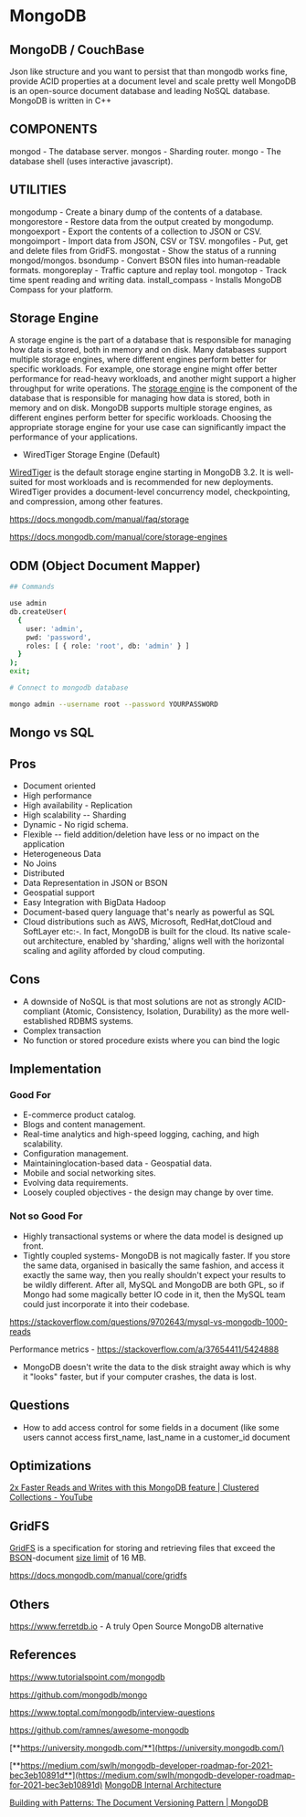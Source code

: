 # MongoDB

## MongoDB / CouchBase

Json like structure and you want to persist that than mongodb works fine, provide ACID properties at a document level and scale pretty well
MongoDB is an open-source document database and leading NoSQL database. MongoDB is written in C++

## COMPONENTS

mongod - The database server.
mongos - Sharding router.
mongo - The database shell (uses interactive javascript).

## UTILITIES

mongodump - Create a binary dump of the contents of a database.
mongorestore - Restore data from the output created by mongodump.
mongoexport - Export the contents of a collection to JSON or CSV.
mongoimport - Import data from JSON, CSV or TSV.
mongofiles - Put, get and delete files from GridFS.
mongostat - Show the status of a running mongod/mongos.
bsondump - Convert BSON files into human-readable formats.
mongoreplay - Traffic capture and replay tool.
mongotop - Track time spent reading and writing data.
install_compass - Installs MongoDB Compass for your platform.

## Storage Engine

A storage engine is the part of a database that is responsible for managing how data is stored, both in memory and on disk. Many databases support multiple storage engines, where different engines perform better for specific workloads. For example, one storage engine might offer better performance for read-heavy workloads, and another might support a higher throughput for write operations.
The [storage engine](https://docs.mongodb.com/manual/reference/glossary/#term-storage-engine) is the component of the database that is responsible for managing how data is stored, both in memory and on disk. MongoDB supports multiple storage engines, as different engines perform better for specific workloads. Choosing the appropriate storage engine for your use case can significantly impact the performance of your applications.

- WiredTiger Storage Engine (Default)

[WiredTiger](https://docs.mongodb.com/manual/core/wiredtiger/) is the default storage engine starting in MongoDB 3.2. It is well-suited for most workloads and is recommended for new deployments. WiredTiger provides a document-level concurrency model, checkpointing, and compression, among other features.

<https://docs.mongodb.com/manual/faq/storage>

<https://docs.mongodb.com/manual/core/storage-engines>

## ODM (Object Document Mapper)

```bash
## Commands

use admin
db.createUser(
  {
    user: 'admin',
    pwd: 'password',
    roles: [ { role: 'root', db: 'admin' } ]
  }
);
exit;

# Connect to mongodb database

mongo admin --username root --password YOURPASSWORD
```

## Mongo vs SQL

## Pros

- Document oriented
- High performance
- High availability - Replication
- High scalability -- Sharding
- Dynamic - No rigid schema.
- Flexible -- field addition/deletion have less or no impact on the application
- Heterogeneous Data
- No Joins
- Distributed
- Data Representation in JSON or BSON
- Geospatial support
- Easy Integration with BigData Hadoop
- Document-based query language that's nearly as powerful as SQL
- Cloud distributions such as AWS, Microsoft, RedHat,dotCloud and SoftLayer etc:-. In fact, MongoDB is built for the cloud. Its native scale-out architecture, enabled by 'sharding,' aligns well with the horizontal scaling and agility afforded by cloud computing.

## Cons

- A downside of NoSQL is that most solutions are not as strongly ACID-compliant (Atomic, Consistency, Isolation, Durability) as the more well-established RDBMS systems.
- Complex transaction
- No function or stored procedure exists where you can bind the logic

## Implementation

### Good For

- E-commerce product catalog.
- Blogs and content management.
- Real-time analytics and high-speed logging, caching, and high scalability.
- Configuration management.
- Maintaininglocation-based data - Geospatial data.
- Mobile and social networking sites.
- Evolving data requirements.
- Loosely coupled objectives - the design may change by over time.

### Not so Good For

- Highly transactional systems or where the data model is designed up front.
- Tightly coupled systems- MongoDB is not magically faster. If you store the same data, organised in basically the same fashion, and access it exactly the same way, then you really shouldn't expect your results to be wildly different. After all, MySQL and MongoDB are both GPL, so if Mongo had some magically better IO code in it, then the MySQL team could just incorporate it into their codebase.

<https://stackoverflow.com/questions/9702643/mysql-vs-mongodb-1000-reads>

Performance metrics - <https://stackoverflow.com/a/37654411/5424888>

- MongoDB doesn't write the data to the disk straight away which is why it "looks" faster, but if your computer crashes, the data is lost.

## Questions

- How to add access control for some fields in a document (like some users cannot access first_name, last_name in a customer_id document

## Optimizations

[2x Faster Reads and Writes with this MongoDB feature | Clustered Collections - YouTube](https://www.youtube.com/watch?v=OhJ3xcjtpis&ab_channel=HusseinNasser)

## GridFS

[GridFS](https://docs.mongodb.com/manual/reference/glossary/#term-gridfs) is a specification for storing and retrieving files that exceed the [BSON](https://docs.mongodb.com/manual/reference/glossary/#term-bson)-document [size limit](https://docs.mongodb.com/manual/reference/limits/#limit-bson-document-size) of 16 MB.

<https://docs.mongodb.com/manual/core/gridfs>

## Others

<https://www.ferretdb.io> - A truly Open Source MongoDB alternative

## References

<https://www.tutorialspoint.com/mongodb>

<https://github.com/mongodb/mongo>

<https://www.toptal.com/mongodb/interview-questions>

<https://github.com/ramnes/awesome-mongodb>

[**https://university.mongodb.com/**](https://university.mongodb.com/)

[**https://medium.com/swlh/mongodb-developer-roadmap-for-2021-bec3eb10891d**](https://medium.com/swlh/mongodb-developer-roadmap-for-2021-bec3eb10891d)
[MongoDB Internal Architecture](https://www.youtube.com/watch?v=ONzdr4SmOng)

[Building with Patterns: The Document Versioning Pattern | MongoDB](https://www.mongodb.com/blog/post/building-with-patterns-the-document-versioning-pattern)
